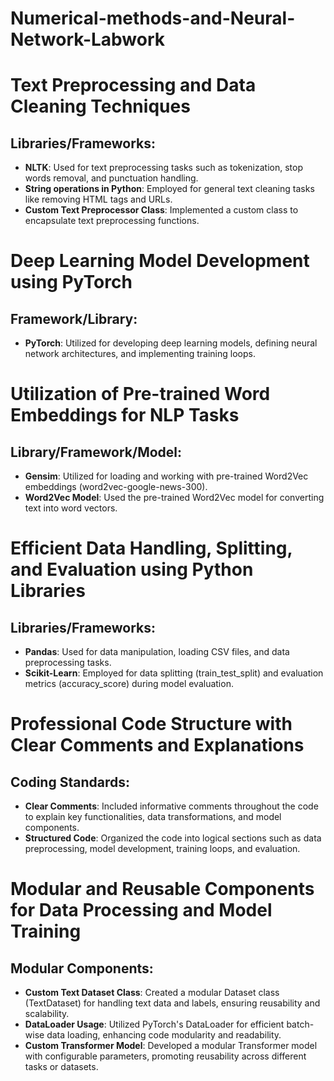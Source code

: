 # Numerical-methods-and-Neural-Network-Labwork

# Text Preprocessing and Data Cleaning Techniques

## Libraries/Frameworks:
- **NLTK**: Used for text preprocessing tasks such as tokenization, stop words removal, and punctuation handling.
- **String operations in Python**: Employed for general text cleaning tasks like removing HTML tags and URLs.
- **Custom Text Preprocessor Class**: Implemented a custom class to encapsulate text preprocessing functions.

# Deep Learning Model Development using PyTorch

## Framework/Library:
- **PyTorch**: Utilized for developing deep learning models, defining neural network architectures, and implementing training loops.

# Utilization of Pre-trained Word Embeddings for NLP Tasks

## Library/Framework/Model:
- **Gensim**: Utilized for loading and working with pre-trained Word2Vec embeddings (word2vec-google-news-300).
- **Word2Vec Model**: Used the pre-trained Word2Vec model for converting text into word vectors.

# Efficient Data Handling, Splitting, and Evaluation using Python Libraries

## Libraries/Frameworks:
- **Pandas**: Used for data manipulation, loading CSV files, and data preprocessing tasks.
- **Scikit-Learn**: Employed for data splitting (train_test_split) and evaluation metrics (accuracy_score) during model evaluation.

# Professional Code Structure with Clear Comments and Explanations

## Coding Standards:
- **Clear Comments**: Included informative comments throughout the code to explain key functionalities, data transformations, and model components.
- **Structured Code**: Organized the code into logical sections such as data preprocessing, model development, training loops, and evaluation.

# Modular and Reusable Components for Data Processing and Model Training

## Modular Components:
- **Custom Text Dataset Class**: Created a modular Dataset class (TextDataset) for handling text data and labels, ensuring reusability and scalability.
- **DataLoader Usage**: Utilized PyTorch's DataLoader for efficient batch-wise data loading, enhancing code modularity and readability.
- **Custom Transformer Model**: Developed a modular Transformer model with configurable parameters, promoting reusability across different tasks or datasets.
